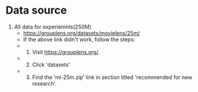 # Data source

1. All data for experiemnts(250M)
	* https://grouplens.org/datasets/movielens/25m/
	* If the above link didn't work, follow the steps:
	* 1) Visit https://grouplens.org/.
	* 2) Click 'datasets'
	* 3) Find the 'ml-25m.zip' link in section titled 'recommended for new research'.
